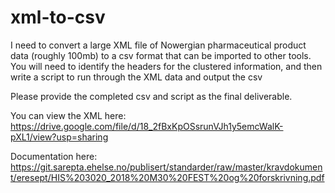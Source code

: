 # xml-to-csv

I need to convert a large XML file of Nowergian pharmaceutical product data (roughly 100mb) to a csv format that can be imported to other tools. You will need to identify the headers for the clustered information, and then write a script to run through the XML data and output the csv

Please provide the completed csv and script as the final deliverable.

You can view the XML here: https://drive.google.com/file/d/18_2fBxKpOSsrunVJh1y5emcWalK-pXL1/view?usp=sharing

Documentation here:
https://git.sarepta.ehelse.no/publisert/standarder/raw/master/kravdokument/eresept/HIS%203020_2018%20M30%20FEST%20og%20forskrivning.pdf